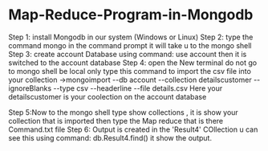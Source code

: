 # Map-Reduce-Program-in-Mongodb

Step 1: install Mongodb in our system (Windows or Linux)
Step 2: type the command mongo in the command prompt it will take u to the mongo shell
Step 3: create account Database using command: use account
   then it is switched to the account database
Step 4: open the New terminal do not go to mongo shell be local only type this command to import the csv file into your collection
->mongoimport --db account --collection detailscustomer --ignoreBlanks --type csv --headerline --file details.csv
 Here your detailscustomer is your coolection on the account database
 
 Step 5:Now to the mongo shell type show collections , it is show your collection that is imported then
 type the Map reduce that is there Command.txt file
 Step 6: Output is created in the 'Result4' COllection u can see this using command: db.Result4.find()
 it show the output.





